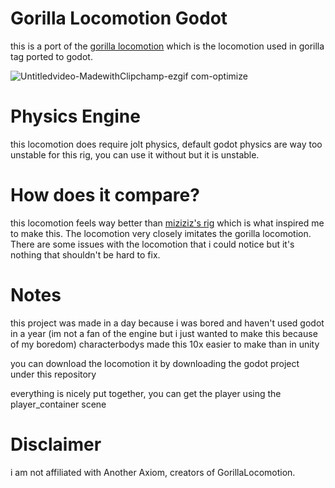 # Gorilla Locomotion Godot
this is a port of the [gorilla locomotion](https://github.com/Another-Axiom/GorillaLocomotion) which is the locomotion used in gorilla tag ported to godot.

![Untitledvideo-MadewithClipchamp-ezgif com-optimize](https://github.com/user-attachments/assets/c87973fc-c127-459a-928e-9acd90442ad0)

# Physics Engine
this locomotion does require jolt physics, default godot physics are way too unstable for this rig, you can use it without but it is unstable.

# How does it compare?
this locomotion feels way better than [miziziz's rig](https://github.com/Miziziziz/GodotGorillaTagMovement) which is what inspired me to make this. The locomotion very closely imitates the gorilla locomotion. There are some issues with the locomotion that i could notice but it's nothing that shouldn't be hard to fix.

# Notes
this project was made in a day because i was bored and haven't used godot in a year (im not a fan of the engine but i just wanted to make this because of my boredom) characterbodys made this 10x easier to make than in unity

you can download the locomotion it by downloading the godot project under this repository

everything is nicely put together, you can get the player using the player_container scene

# Disclaimer
i am not affiliated with Another Axiom, creators of GorillaLocomotion.
